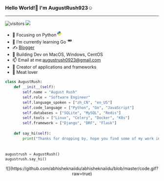 ### Hello World!👋 I'm AugustRush923:relaxed:
***
![visitors](https://visitor-badge.laobi.icu/badge?page_id=AugustRush923.AugustRush923)
<a href="https://twitter.com/AugustRush923" ><img src="https://img.shields.io/twitter/follow/AugustRush923.svg?style=social" /> </a>

- :orange_book: Focusing on Python<code><img height="20" src="https://raw.githubusercontent.com/github/explore/80688e429a7d4ef2fca1e82350fe8e3517d3494d/topics/python/python.png"></code>
- 🌱 I’m currently learning Go<code><img height="20" src="https://raw.githubusercontent.com/github/explore/80688e429a7d4ef2fca1e82350fe8e3517d3494d/topics/go/go.png"></code>
- ✍️ [Blogger](https://hdcheung.cn/)
- 👯 Building Dev on MacOS, Windows, CentOS
- 📫 Email at me:augustrush0923@gmail.com
- :hammer: Creator of applications and frameworks
- :meat_on_bone: Meat lover


```python
class AugustRush:
    def __init__(self):
        self.name = "August Rush"
        self.role = "Software Engineer"
        self.language_spoken = ["zh_CN", "en_US"]
        self.code_language = ["Python", "Go", "JavaScript"]
        self.databases = ["SQLite", "MySQL", "Redis"]
        self.tools = ["Linux", "Celery", "Docker", "K8s"]
        self.framework = ["Django", "DRF", "Flask"]

    def say_hi(self):
        print("Thanks for dropping by, hope you find some of my work interesting.")


augustrush = AugustRush()
augustrush.say_hi()
```


<div align="center">![](https://github.com/abhisheknaiidu/abhisheknaiidu/blob/master/code.gif?raw=true)
<!--
**AugustRush923/AugustRush923** is a ✨ _special_ ✨ repository because its `README.md` (this file) appears on your GitHub profile.

Here are some ideas to get you started:

- 🔭 I’m currently working on ...
- 🌱 I’m currently learning ...
- 👯 I’m looking to collaborate on ...
- 🤔 I’m looking for help with ...
- 💬 Ask me about ...
- 📫 How to reach me: ...
- 😄 Pronouns: ...
- ⚡ Fun fact: ...
-->
